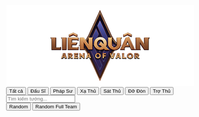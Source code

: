 <!DOCTYPE html>
<html lang="vi">
<head>
  <meta charset="UTF-8">
  <meta name="viewport" content="width=device-width, initial-scale=1.0">
  <title>Random Tướng Liên Quân</title>
  <script src="https://cdn.tailwindcss.com"></script>
  <style>
    /* Hiệu ứng xoay khi random */
    .spin {
      animation: spin 1s infinite linear;
    }
    @keyframes spin {
      from {
        transform: rotate(0deg);
      }
      to {
        transform: rotate(360deg);
      }
    }

    /* Hiệu ứng phát sáng khi kết thúc */
    .glow {
      animation: glow 0.5s ease-in-out;
    }
    @keyframes glow {
      0% {
        box-shadow: 0 0 5px #ffd700, 0 0 10px #ffd700;
      }
      50% {
        box-shadow: 0 0 20px #ffd700, 0 0 30px #ffd700;
      }
      100% {
        box-shadow: 0 0 5px #ffd700, 0 0 10px #ffd700;
      }
    }
  </style>
</head>
<body class="bg-[#1a1a2e] min-h-screen flex flex-col items-center p-4">

  <!-- Âm thanh -->
  <audio id="rollSound" src="/sounds/roll-sound.mp3"></audio>
  <audio id="resultSound" src="/sounds/result-sound.mp3"></audio>

  <!-- Header: Logo -->
  <div class="my-4">
    <img src="/images/lien-quan-logo.png" alt="Liên Quân Mobile Logo" class="h-16 mx-auto">
  </div>

  <!-- Filter Buttons -->
  <div class="flex flex-wrap justify-center gap-2 mb-4">
    <button onclick="filterRole('all')" class="bg-[#2c2c5f] text-white font-bold py-2 px-4 rounded-lg hover:bg-[#3c3c7f] transition">Tất cả</button>
    <button onclick="filterRole('dau-si')" class="bg-[#2c2c5f] text-white font-bold py-2 px-4 rounded-lg hover:bg-[#3c3c7f] transition">Đấu Sĩ</button>
    <button onclick="filterRole('phap-su')" class="bg-[#2c2c5f] text-white font-bold py-2 px-4 rounded-lg hover:bg-[#3c3c7f] transition">Pháp Sư</button>
    <button onclick="filterRole('xa-thu')" class="bg-[#2c2c5f] text-white font-bold py-2 px-4 rounded-lg hover:bg-[#3c3c7f] transition">Xạ Thủ</button>
    <button onclick="filterRole('sat-thu')" class="bg-[#2c2c5f] text-white font-bold py-2 px-4 rounded-lg hover:bg-[#3c3c7f] transition">Sát Thủ</button>
    <button onclick="filterRole('do-don')" class="bg-[#2c2c5f] text-white font-bold py-2 px-4 rounded-lg hover:bg-[#3c3c7f] transition">Đỡ Đòn</button>
    <button onclick="filterRole('tro-thu')" class="bg-[#2c2c5f] text-white font-bold py-2 px-4 rounded-lg hover:bg-[#3c3c7f] transition">Trợ Thủ</button>
  </div>

  <!-- Search -->
  <div class="w-full max-w-md mb-4">
    <input id="search" type="text" placeholder="Tìm kiếm tướng..." class="w-full p-2 rounded-md bg-[#2c2c5f] text-white" oninput="searchTuong()">
  </div>

  <!-- Kết quả random -->
  <div id="result" class="text-center text-white my-6">
    <!-- Kết quả sẽ hiển thị ở đây -->
  </div>

  <!-- Nút Random -->
  <div class="flex justify-center gap-4 mb-6">
    <button onclick="randomTuong()" class="bg-green-500 hover:bg-green-600 text-white font-bold py-3 px-6 rounded-lg text-xl">
      Random
    </button>
    <button onclick="randomFullTeam()" class="bg-blue-500 hover:bg-blue-600 text-white font-bold py-3 px-6 rounded-lg text-xl">
      Random Full Team
    </button>
  </div>

  <!-- Danh sách tướng -->
  <div id="list" class="grid grid-cols-3 sm:grid-cols-4 md:grid-cols-5 lg:grid-cols-7 gap-4 max-w-5xl">
    <!-- Các tướng sẽ hiện ở đây -->
  </div>

<script>
// Dữ liệu tướng và hình ảnh
const tuongList = {
  "dau-si": [
    { name: "Zuka", image: "/images/zuka.png" },
    { name: "Veres", image: "/images/veres.png" },
    { name: "Richter", image: "/images/richter.png" },
    { name: "Rourke", image: "/images/rourke.png" },
    { name: "Airi", image: "/images/airi.png" },
    { name: "Arthur", image: "/images/arthur.png" },
    { name: "Superman", image: "/images/superman.png" },
    { name: "Zephys", image: "/images/zephys.png" },
    { name: "Triệu Vân", image: "/images/trieu-van.png" },
    { name: "Omen", image: "/images/omen.png" },
    { name: "Maloch", image: "/images/maloch.png" },
    { name: "Skud", image: "/images/skud.png" },
    { name: "Tachi", image: "/images/tachi.png" },
    { name: "Lữ Bố", image: "/images/lu-bo.png" },
    { name: "Kil’Groth", image: "/images/kilgroth.png" },
    { name: "Errol", image: "/images/errol.png" },
    { name: "Wiro", image: "/images/wiro.png" },
    { name: "Florentino", image: "/images/florentino.png" },
    { name: "Qi", image: "/images/qi.png" },
    { name: "Amily", image: "/images/amily.png" },
    { name: "Allain", image: "/images/allain.png" },
    { name: "Roxie", image: "/images/roxie.png" },
    { name: "Volkath", image: "/images/volkath.png" },
    { name: "Ryoma", image: "/images/ryoma.png" },
    { name: "Astrid", image: "/images/astrid.png" },
    { name: "Yan", image: "/images/yan.png" },
    { name: "Wonder Woman", image: "/images/wonder-woman.png" },
    { name: "Taara", image: "/images/taara.png" },
    { name: "Dextra", image: "/images/dextra.png" },
    { name: "Yena", image: "/images/yena.png" },
    { name: "Arduin", image: "/images/arduin.png" },
    { name: "Bijan", image: "/images/bijan.png" },
    { name: "Charlotte", image: "/images/charlotte.png" },
    { name: "Thorne", image: "/images/thorne.png" },
    { name: "Heino", image: "/images/heino.png" },
    { name: "Aoi", image: "/images/aoi.png" },
    { name: "Bolt Baron", image: "/images/bolt-baron.png" },
    { name: "Biron", image: "/images/biron.png" },
    { name: "Ormarr", image: "/images/ormarr.png" },
    { name: "Billow", image: "/images/billow.png" }
  ],
  "phap-su": [
    { name: "Dirak", image: "/images/dirak.png" },
    { name: "Raz", image: "/images/raz.png" },
    { name: "Preyta", image: "/images/preyta.png" },
    { name: "Natalya", image: "/images/natalya.png" },
    { name: "Ignis", image: "/images/ignis.png" },
    { name: "Lauriel", image: "/images/lauriel.png" },
    { name: "Điêu Thuyền", image: "/images/dieu-thuyen.png" },
    { name: "Veera", image: "/images/veera.png" },
    { name: "Marja", image: "/images/marja.png" },
    { name: "Tulen", image: "/images/tulen.png" },
    { name: "Krixi", image: "/images/krixi.png" },
    { name: "Mganga", image: "/images/mganga.png" },
    { name: "Liliana", image: "/images/liliana.png" },
    { name: "Kahlii", image: "/images/kahlii.png" },
    { name: "Yue", image: "/images/yue.png" },
    { name: "Annette", image: "/images/annette.png" },
    { name: "Sephera", image: "/images/sephera.png" },
    { name: "Ilumia", image: "/images/ilumia.png" },
    { name: "Ishar", image: "/images/ishar.png" },
    { name: "Zata", image: "/images/zata.png" },
    { name: "Jinna", image: "/images/jinna.png" },
    { name: "Aleister", image: "/images/aleister.png" },
    { name: "Azzen’Ka", image: "/images/azzenka.png" },
    { name: "D’Arcy", image: "/images/darcy.png" },
    { name: "Lorion", image: "/images/lorion.png" },
    { name: "Sephora", image: "/images/sephora.png" },
    { name: "Iginis", image: "/images/iginis.png" },
    { name: "Ming", image: "/images/ming.png" },
    { name: "Iggy", image: "/images/iggy.png" },
    { name: "Bonnie", image: "/images/bonie.png" }
  ],
  "xa-thu": [
    { name: "Valhein", image: "/images/valhein.png" },
    { name: "Violet", image: "/images/violet.png" },
    { name: "Yorn", image: "/images/yorn.png" },
    { name: "Fennik", image: "/images/fennik.png" },
    { name: "Slimz", image: "/images/slimz.png" },
    { name: "Joker", image: "/images/joker.png" },
    { name: "Tel’Annas", image: "/images/telannas.png" },
    { name: "Moren", image: "/images/moren.png" },
    { name: "Lindis", image: "/images/lindis.png" },
    { name: "Wisp", image: "/images/wisp.png" },
    { name: "Elsu", image: "/images/elsu.png" },
    { name: "Hayate", image: "/images/hayate.png" },
    { name: "Capheny", image: "/images/capheny.png" },
    { name: "Celica", image: "/images/celica.png" },
    { name: "Eland’orr", image: "/images/elandorr.png" },
    { name: "Laville", image: "/images/laville.png" },
    { name: "Thorne", image: "/images/thorne.png" },
    { name: "Bright", image: "/images/bright.png" },
    { name: "Heino", image: "/images/heino.png" },
    { name: "Teeri", image: "/images/teeri.png" },
    { name: "Yan", image: "/images/yan.png" },
    { name: "Stuart", image: "/images/stuart.png" }
  ],
  "sat-thu": [
    { name: "Nakroth", image: "/images/nakroth.png" },
    { name: "Murad", image: "/images/murad.png" },
    { name: "Quillen", image: "/images/quillen.png" },
    { name: "Airi", image: "/images/airi.png" },
    { name: "Butterfly", image: "/images/butterfly.png" },
    { name: "Zill", image: "/images/zill.png" },
    { name: "Kriknak", image: "/images/kriknak.png" },
    { name: "Ngộ Không", image: "/images/ngo-khong.png" },
    { name: "Keera", image: "/images/keera.png" },
    { name: "Enzo", image: "/images/enzo.png" },
    { name: "Yan", image: "/images/yan.png" },
    { name: "Volkath", image: "/images/volkath.png" },
    { name: "Ryoma", image: "/images/ryoma.png" },
    { name: "Astrid", image: "/images/astrid.png" },
    { name: "Qi", image: "/images/qi.png" },
    { name: "Bijan", image: "/images/bijan.png" },
    { name: "Paine", image: "/images/paine.png" },
    { name: "Bright", image: "/images/bright.png" },
    { name: "Allain", image: "/images/allain.png" },
    { name: "Zata", image: "/images/zata.png" },
    { name: "Raz", image: "/images/raz.png" },
    { name: "Dirak", image: "/images/dirak.png" },
    { name: "Tachi", image: "/images/tachi.png" },
    { name: "Errol", image: "/images/errol.png" },
    { name: "Zephys", image: "/images/zephys.png" },
    { name: "Superman", image: "/images/superman.png" },
    { name: "The Flash", image: "/images/the-flash.png" },
    { name: "Kaine", image: "/images/kaine.png" },
    { name: "Sinestrea", image: "/images/sinestrea.png" }
  ],
  "do-don": [
    { name: "Toro", image: "/images/toro.png" },
    { name: "Gildur", image: "/images/gildur.png" },
    { name: "Grakk", image: "/images/grakk.png" },
    { name: "Sephera", image: "/images/sephera.png" },
    { name: "Helen", image: "/images/helen.png" },
    { name: "Ishar", image: "/images/ishar.png" },
    { name: "Krizzix", image: "/images/krizzix.png" },
    { name: "Chaugnar", image: "/images/chaugnar.png" },
    { name: "Annette", image: "/images/annette.png" },
    { name: "Baldum", image: "/images/baldum.png" },
    { name: "Omega", image: "/images/omega.png" },
    { name: "Dolia", image: "/images/dolia.png" },
    { name: "Arum", image: "/images/arum.png" },
    { name: "Lumburr", image: "/images/lumburr.png" },
    { name: "Skud", image: "/images/skud.png" },
    { name: "Maloch", image: "/images/maloch.png" },
    { name: "Wiro", image: "/images/wiro.png" },
    { name: "Roxie", image: "/images/roxie.png" },
    { name: "Dextra", image: "/images/dextra.png" },
    { name: "Arduin", image: "/images/arduin.png" },
    { name: "Y’bneth", image: "/images/ybneth.png" },
    { name: "Cresht", image: "/images/cresht.png" },
    { name: "Thane", image: "/images/thane.png" },
    { name: "Taara", image: "/images/taara.png" },
    { name: "Mina", image: "/images/mina.png" },
    { name: "Xeniel", image: "/images/xeniel.png" }
  ],
  "tro-thu": [
    { name: "Alice", image: "/images/alice.png" },
    { name: "Annette", image: "/images/annette.png" },
    { name: "Sephera", image: "/images/sephera.png" },
    { name: "Krizzix", image: "/images/krizzix.png" },
    { name: "Chaugnar", image: "/images/chaugnar.png" },
    { name: "Baldum", image: "/images/baldum.png" },
    { name: "Omega", image: "/images/omega.png" },
    { name: "Dolia", image: "/images/dolia.png" },
    { name: "Arum", image: "/images/arum.png" },
    { name: "Lumburr", image: "/images/lumburr.png" },
    { name: "Teemee", image: "/images/teemee.png" },
    { name: "Zip", image: "/images/zip.png" },
    { name: "Rouie", image: "/images/rouie.png" },
    { name: "Helen", image: "/images/helen.png" },
    { name: "Ishar", image: "/images/ishar.png" },
    { name: "Payna", image: "/images/payna.png" },
    { name: "Y’bneth", image: "/images/ybneth.png" },
    { name: "Cresht", image: "/images/cresht.png" },
    { name: "Thane", image: "/images/thane.png" },
    { name: "Doria", image: "/images/doria.png" },
    { name: "Xeniel", image: "/images/xeniel.png" }
  ]
};
const tatCaTuong = Object.values(tuongList).flat();

let currentRole = 'all'; // Biến lưu vai trò hiện tại

function renderTuong(list) {
  const listDiv = document.getElementById('list');
  listDiv.innerHTML = '';

  list.forEach(tuong => {
    const item = document.createElement('div');
    item.className = "bg-[#2c2c5f] p-2 rounded-lg text-center text-white hover:bg-[#3c3c7f] cursor-pointer transition";

    item.innerHTML = `
      <img src="${tuong.image}" alt="${tuong.name}" class="w-30 h-30 mx-auto rounded-md">
      <div class="text-sm font-bold mt-2">${tuong.name}</div>
    `;

    listDiv.appendChild(item);
  });
}

// Hàm lọc theo vai trò
function filterRole(role) {
  currentRole = role;
  const list = role === 'all' ? tatCaTuong : tuongList[role];
  renderTuong(list);
}

// Hàm phát âm thanh với xử lý lỗi
function playSound(audio) {
  if (audio) {
    audio.play().catch(error => {
      console.log('Error playing sound:', error);
    });
  }
}

// Hàm tạo hiệu ứng tên chạy trong 3 giây
function runRandomEffect(list, isTeam, callback) {
  const resultDiv = document.getElementById('result');
  let counter = 0;
  const duration = 3000; // 3 giây
  const interval = 100; // Cập nhật tên mỗi 100ms

  // Phát âm thanh khi bắt đầu random
  const rollSound = document.getElementById('rollSound');
  playSound(rollSound);

  if (isTeam) {
    // Hiệu ứng cho 5 tướng
    const intervalId = setInterval(() => {
      const tempTeam = [];
      for (let i = 0; i < 5; i++) {
        tempTeam.push(list[Math.floor(Math.random() * list.length)]);
      }
      resultDiv.innerHTML = `
        <div class="flex flex-wrap justify-center gap-4">
          ${tempTeam.map(tuong => `
            <div class="text-center">
              <img src="${tuong.image}" alt="${tuong.name}" class="w-30 h-30 mx-auto rounded-md border-2 border-yellow-500 spin">
              <div class="text-lg font-bold mt-2">${tuong.name}</div>
            </div>
          `).join('')}
        </div>
      `;
      counter += interval;

      if (counter >= duration) {
        clearInterval(intervalId);
        if (rollSound) {
          rollSound.pause();
          rollSound.currentTime = 0;
        }
        playSound(document.getElementById('resultSound')); // Phát âm thanh khi kết thúc
        callback(); // Gọi hàm hiển thị kết quả cuối cùng
      }
    }, interval);
  } else {
    // Hiệu ứng cho 1 tướng
    const intervalId = setInterval(() => {
      const randomHero = list[Math.floor(Math.random() * list.length)];
      resultDiv.innerHTML = `
        <div class="text-center">
          <img src="${randomHero.image}" alt="${randomHero.name}" class="w-30 h-30 mx-auto rounded-md border-2 border-yellow-500 spin">
          <div class="text-xl font-bold mt-2">${randomHero.name}</div>
        </div>
      `;
      counter += interval;

      if (counter >= duration) {
        clearInterval(intervalId);
        if (rollSound) {
          rollSound.pause();
          rollSound.currentTime = 0;
        }
        playSound(document.getElementById('resultSound')); // Phát âm thanh khi kết thúc
        callback(); // Gọi hàm hiển thị kết quả cuối cùng
      }
    }, interval);
  }
}

function randomTuong() {
  const list = currentRole === 'all' ? tatCaTuong : tuongList[currentRole];

  // Chạy hiệu ứng 3 giây cho 1 tướng
  runRandomEffect(list, false, () => {
    const randomHero = list[Math.floor(Math.random() * list.length)];
    document.getElementById('result').innerHTML = `
      <div class="text-center">
        <img src="${randomHero.image}" alt="${randomHero.name}" class="w-30 h-30 mx-auto rounded-md border-2 border-yellow-500 glow">
        <div class="text-xl font-bold mt-2">${randomHero.name}</div>
      </div>
    `;
  });
}

function randomFullTeam() {
  const list = currentRole === 'all' ? [...tatCaTuong] : [...tuongList[currentRole]];

  // Chạy hiệu ứng 3 giây cho 5 tướng
  runRandomEffect(list, true, () => {
    const team = [];
    while (team.length < 5 && list.length > 0) {
      const randomIndex = Math.floor(Math.random() * list.length);
      team.push(list[randomIndex]);
      list.splice(randomIndex, 1); // Xóa tướng đã chọn để tránh trùng
    }

    document.getElementById('result').innerHTML = `
      <div class="flex flex-wrap justify-center gap-4">
        ${team.map(tuong => `
          <div class="text-center">
            <img src="${tuong.image}" alt="${tuong.name}" class="w-30 h-30 mx-auto rounded-md border-2 border-yellow-500 glow">
            <div class="text-lg font-bold mt-2">${tuong.name}</div>
          </div>
        `).join('')}
      </div>
    `;
  });
}

function searchTuong() {
  const keyword = document.getElementById('search').value.toLowerCase();
  const list = currentRole === 'all' ? tatCaTuong : tuongList[currentRole];

  const filtered = list.filter(tuong => tuong.name.toLowerCase().includes(keyword));
  renderTuong(filtered);
}

// Mặc định render tất cả
renderTuong(tatCaTuong);
</script>

</body>
</html>
